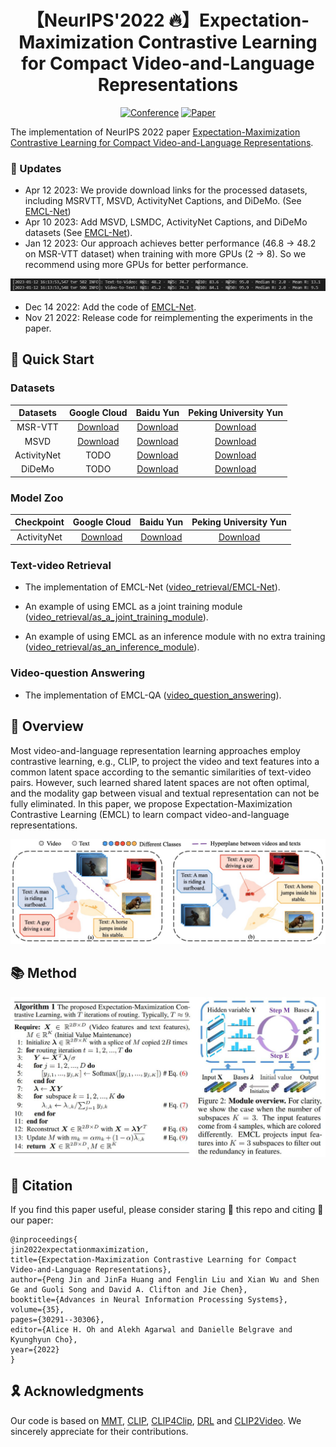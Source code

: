 <div align="center">
  
# 【NeurIPS'2022 🔥】Expectation-Maximization Contrastive Learning for Compact Video-and-Language Representations
  
[![Conference](http://img.shields.io/badge/NeurIPS-2022-FFD93D.svg)](https://neurips.cc/Conferences/2022)
[![Paper](http://img.shields.io/badge/Paper-arxiv.2211.11427-FF6B6B.svg)](https://arxiv.org/abs/2211.11427)
</div>

The implementation of NeurIPS 2022 paper [Expectation-Maximization Contrastive Learning for Compact Video-and-Language Representations](https://arxiv.org/pdf/2211.11427.pdf).

### 📣 Updates
* Apr 12 2023: We provide download links for the processed datasets, including MSRVTT, MSVD, ActivityNet Captions, and DiDeMo. (See [EMCL-Net](video_retrieval/EMCL-Net))
* Apr 10 2023: Add MSVD, LSMDC, ActivityNet Captions, and DiDeMo datasets (See [EMCL-Net](video_retrieval/EMCL-Net)).
* Jan 12 2023: Our approach achieves better performance (46.8 -> 48.2 on MSR-VTT dataset) when training with more GPUs (2 -> 8). So we recommend using more GPUs for better performance.

![results](pic/results.png)
* Dec 14 2022: Add the code of [EMCL-Net](video_retrieval/EMCL-Net).
* Nov 21 2022: Release code for reimplementing the experiments in the paper.

## 🚀 Quick Start
### Datasets
<div align=center>

|Datasets|Google Cloud|Baidu Yun|Peking University Yun|
|:--------:|:--------------:|:-----------:|:-----------:|
| MSR-VTT | [Download](https://drive.google.com/drive/folders/1LYVUCPRxpKMRjCSfB_Gz-ugQa88FqDu_?usp=sharing) | [Download](https://pan.baidu.com/s/1Gdf6ivybZkpua5z1HsCWRA?pwd=enav) | [Download](https://disk.pku.edu.cn:443/link/BE39AF93BE1882FF987BAC900202B266) |
| MSVD | [Download](https://drive.google.com/drive/folders/18EXLWvCCQMRBd7-n6uznBUHdP4uC6Q15?usp=sharing) | [Download](https://pan.baidu.com/s/1hApFdxgV3TV2TCcnM_yBiA?pwd=kbfi) | [Download](https://disk.pku.edu.cn:443/link/CC02BD15907BFFF63E5AAE4BF353A202) |
| ActivityNet | TODO | [Download](https://pan.baidu.com/s/1tI441VGvN3In7pcvss0grg?pwd=2ddy) | [Download](https://disk.pku.edu.cn:443/link/83351ABDAEA4A17A5A139B799BB524AC) |
| DiDeMo | TODO | [Download](https://pan.baidu.com/s/1Tsy9nb1hWzeXaZ4xr7qoTg?pwd=c842) | [Download](https://disk.pku.edu.cn:443/link/BBF9F5990FC4D7FD5EA9777C32901E62) |

</div>

### Model Zoo
<div align=center>

|Checkpoint|Google Cloud|Baidu Yun|Peking University Yun|
|:--------:|:--------------:|:-----------:|:-----------:|
| ActivityNet | [Download](https://drive.google.com/file/d/1o4kVq8gHUIxR5wzWNw6NWVX13FGP8W2E/view?usp=drive_link) | [Download](https://pan.baidu.com/s/101iJ4Ml41k3TnWKgbV7sig?pwd=er2w) | [Download](https://disk.pku.edu.cn:443/link/50EBDF3124AD82272F061FE8E7880403) |

</div>

### Text-video Retrieval
* The implementation of EMCL-Net ([video_retrieval/EMCL-Net](https://github.com/jpthu17/EMCL/tree/main/video_retrieval/EMCL-Net)).

* An example of using EMCL as a joint training module ([video_retrieval/as_a_joint_training_module](https://github.com/jpthu17/EMCL/tree/main/video_retrieval/As_a_joint_training_module)).

* An example of using EMCL as an inference module with no extra training ([video_retrieval/as_an_inference_module](https://github.com/jpthu17/EMCL/tree/main/video_retrieval/As_an_inference_module)).

### Video-question Answering
* The implementation of EMCL-QA ([video_question_answering](https://github.com/jpthu17/EMCL/tree/main/video_question_answering)).

## 📕 Overview
Most video-and-language representation learning approaches employ contrastive learning, e.g., CLIP, to project the video and text features into a common latent space according to the semantic similarities of text-video pairs. However, such learned shared latent spaces are not often optimal, and the modality gap between visual and textual representation can not be fully eliminated. In this paper, we propose Expectation-Maximization Contrastive Learning (EMCL) to learn compact video-and-language representations.

![motivation](pic/Modality_gap.png)

## 📚 Method
![EMCL](pic/EMCL.png)


## 📌 Citation
If you find this paper useful, please consider staring 🌟 this repo and citing 📑 our paper:
```
@inproceedings{
jin2022expectationmaximization,
title={Expectation-Maximization Contrastive Learning for Compact Video-and-Language Representations},
author={Peng Jin and JinFa Huang and Fenglin Liu and Xian Wu and Shen Ge and Guoli Song and David A. Clifton and Jie Chen},
booktitle={Advances in Neural Information Processing Systems},
volume={35},
pages={30291--30306},
editor={Alice H. Oh and Alekh Agarwal and Danielle Belgrave and Kyunghyun Cho},
year={2022}
}
```

## 🎗️ Acknowledgments
Our code is based on [MMT](https://github.com/gabeur/mmt), [CLIP](https://github.com/openai/CLIP), [CLIP4Clip](https://github.com/ArrowLuo/CLIP4Clip/), [DRL](https://github.com/foolwood/DRL) and [CLIP2Video](https://github.com/CryhanFang/CLIP2Video). We sincerely appreciate for their contributions.

[def]: motivation.pdf
